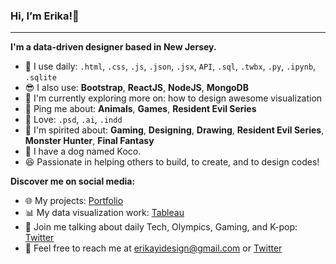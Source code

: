 ### Hi, I’m Erika!👋

***

<!-- **I'm a front-end developer based in New Jersey.** -->
**I'm a data-driven designer based in New Jersey.**
	
- 🎯 I use daily: `.html`, `.css`, `.js`, `.json`, `.jsx`, `API`, `.sql`, `.twbx`, `.py`, `.ipynb`, `.sqlite`
- 😎 I also use: **Bootstrap**, **ReactJS**, **NodeJS**, **MongoDB**
- 🌱 I'm currently exploring more on: how to design awesome visualization
- 💬 Ping me about: **Animals**, **Games**, **Resident Evil Series**
- 🎨 Love: `.psd`, `.ai`, `.indd`
- 💜 I'm spirited about: **Gaming**, **Designing**, **Drawing**, **Resident Evil Series**, **Monster Hunter**, **Final Fantasy**
- 🐶 I have a dog named Koco. 
- 😆 Passionate in helping others to build, to create, and to design codes! 
<!-- - 💬 Ping me about: **Graphic Design**, **Web Design**, **Art**, **Resident Evil Series** -->
<!-- - ✨ I'm currently looking for awesome team to work together! ✨ -->

**Discover me on social media:**

<!-- - 💼 Connect me on [Linkedin](https://linkedin.com/in/erikayidesign "Linkedin") -->
- 🌐 My projects: [Portfolio](https://erikayi.github.io "Portfolio")
- 📊 My data visualization work: [Tableau](https://public.tableau.com/profile/erika.yi "Tableau")
- 🦜 Join me talking about daily Tech, Olympics, Gaming, and K-pop: [Twitter](https://twitter.com/erikayi_dev "Twitter")
- 📧 Feel free to reach me at <erikayidesign@gmail.com> or [Twitter](https://twitter.com/erikayi_dev "Twitter")


<!---
erikayi/erikayi is a ✨ special ✨ repository because its `README.md` (this file) appears on your GitHub profile.
You can click the Preview link to take a look at your changes.
--->

